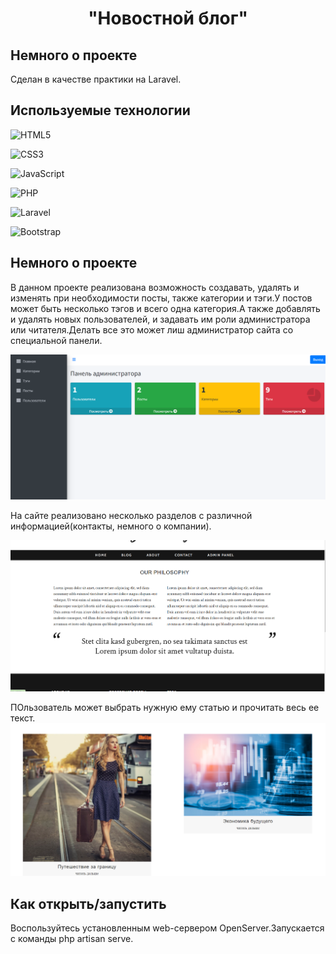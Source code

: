 # <p align='center'> "Новостной блог"</p>

## Немного о проекте
Сделан в качестве практики на Laravel.

## Используемые технологии

![HTML5](https://img.shields.io/badge/html5-%23E34F26.svg?style=for-the-badge&logo=html5&logoColor=white)


![CSS3](https://img.shields.io/badge/css3-%231572B6.svg?style=for-the-badge&logo=css3&logoColor=white)

![JavaScript](https://img.shields.io/badge/javascript-%23323330.svg?style=for-the-badge&logo=javascript&logoColor=%23F7DF1E)

![PHP](https://img.shields.io/badge/php-%23777BB4.svg?style=for-the-badge&logo=php&logoColor=white)

![Laravel](https://img.shields.io/badge/laravel-%23FF2D20.svg?style=for-the-badge&logo=laravel&logoColor=white)

![Bootstrap](https://img.shields.io/badge/bootstrap-%23563D7C.svg?style=for-the-badge&logo=bootstrap&logoColor=white)
## Немного о проекте
В данном проекте реализована возможность создавать, удалять и изменять при необходимости посты, также категории и тэги.У постов может быть несколько тэгов и всего одна категория.А также добавлять и удалять новых пользователей, и задавать им роли администратора или читателя.Делать все это может лиш администратор сайта со специальной панели. 

![alt text](../Работа_кода1.PNG)

На сайте реализовано несколько разделов с различной информацией(контакты, немного о компании).

![alt text](../РаботаКода2.PNG)

ПОльзователь может выбрать нужную ему статью и прочитать весь ее текст.
![alt text](../РаботаКода3.PNG)

## Как открыть/запустить
Воспользуйтесь установленным web-сервером OpenServer.Запускается с команды php artisan serve.